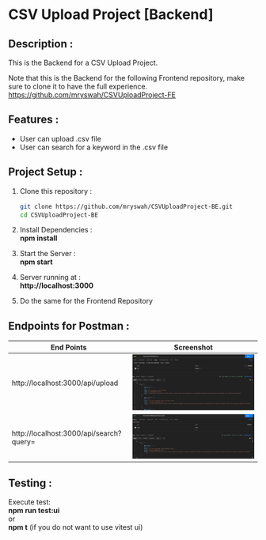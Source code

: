 # CSV Upload Project [Backend]

##  Description :
This is the Backend for a CSV Upload Project.

Note that this is the Backend for the following Frontend repository, make sure to clone it to have the full experience.
https://github.com/mryswah/CSVUploadProject-FE

## Features :
- User can upload .csv file
- User can search for a keyword in the .csv file

## Project Setup :
1. Clone this repository :
	```bash
	git clone https://github.com/mryswah/CSVUploadProject-BE.git
	cd CSVUploadProject-BE
	```
2. Install Dependencies :
   <br>**npm install**
   
3. Start the Server :
   <br>**npm start**

5. Server running at :
   <br>**http://localhost:3000**
   
6. Do the same for the Frontend Repository

## Endpoints for Postman : 
| End Points|Screenshot
|----------------------------------------|-------------------------------|
| http://localhost:3000/api/upload       |![image](screenshots/upload.JPG)|
|http://localhost:3000/api/search?query= |![image](screenshots/search.JPG)|
   
## Testing : 
Execute test: 
<br>**npm run test:ui** 
<br>or
<br>**npm t** (if you do not want to use vitest ui)